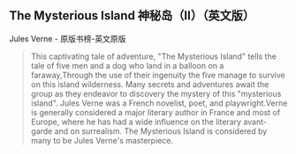 ## The Mysterious Island 神秘岛（II）（英文版）

Jules Verne  -  原版书榜-英文原版

> This captivating tale of adventure, "The Mysterious Island" tells the tale of five men and a dog who land in a balloon on a faraway,Through the use of their ingenuity the five manage to survive on this island wilderness. Many secrets and adventures await the group as they endeavor to discovery the mystery of this "mysterious island". Jules Verne was a French novelist, poet, and playwright.Verne is generally considered a major literary author in France and most of Europe, where he has had a wide influence on the literary avant-garde and on surrealism. The Mysterious Island is considered by many to be Jules Verne's masterpiece.
